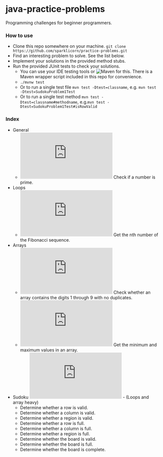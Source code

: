# java-practice-problems
Programming challenges for beginner programmers.

### How to use
- Clone this repo somewhere on your machine. `git clone https://github.com/sparklicorn/practice-problems.git`
- Find an interesting problem to solve. See the list below.
- Implement your solutions in the provided method stubs.
- Run the provided JUnit tests to check your solutions.
  - You can use your IDE testing tools or ![Maven](https://maven.apache.org/) for this. There is a Maven wrapper script included in this repo for convenience.
  - `./mvnw test`
  - Or to run a single test file `mvn test -Dtest=classname`, e.g. `mvn test -Dtest=SudokuProblem1Test`
  - Or to run a single test method `mvn test -Dtest=classname#methodname`, e.g.`mvn test -Dtest=SudokuProblem1Test#isRowValid`

### Index
- General
  - ![(code)](https://github.com/sparklicorn/java-practice-problems/blob/master/src/main/java/sparklicorn/general/GeneralProblem1_PrimeNumbers.java) Check if a number is prime.
- Loops
  - ![(code)](https://github.com/sparklicorn/java-practice-problems/blob/master/src/main/java/sparklicorn/loops/LoopsProblem1_Fibonacci.java) Get the nth number of the Fibonacci sequence.
- Arrays
  - ![(code)](https://github.com/sparklicorn/java-practice-problems/blob/master/src/main/java/sparklicorn/arrays/ArraysProblem1_UniqueDigits.java) Check whether an array contains the digits 1 through 9 with no duplicates.
  - ![(code)](https://github.com/sparklicorn/java-practice-problems/blob/master/src/main/java/sparklicorn/arrays/ArraysProblem2_MinAndMax.java) Get the minimum and maximum values in an array.
- Sudoku ![(code)](https://github.com/sparklicorn/java-practice-problems/blob/master/src/main/java/sparklicorn/sudoku/SudokuProblems.java) - (Loops and array heavy)
  - Determine whether a row is valid.
  - Determine whether a column is valid.
  - Determine whether a region is valid.
  - Determine whether a row is full.
  - Determine whether a column is full.
  - Determine whether a region is full.
  - Determine whether the board is valid.
  - Determine whether the board is full.
  - Determine whether the board is complete.
